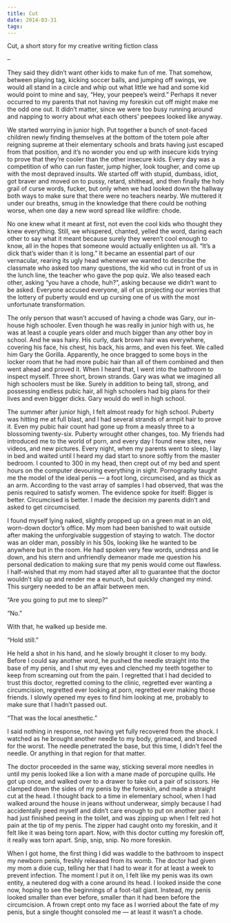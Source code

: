```yaml
---
title: Cut
date: 2014-03-31
tags:
---
```


Cut, a short story for my creative writing fiction class

–

They said they didn’t want other kids to make fun of me. That somehow, between playing tag, kicking soccer balls, and jumping off swings, we would all stand in a circle and whip out what little we had and some kid would point to mine and say, “Hey, your peepee’s weird.” Perhaps it never occurred to my parents that not having my foreskin cut off might make me the odd one out. It didn’t matter, since we were too busy running around and napping to worry about what each others’ peepees looked like anyway.

We started worrying in junior high. Put together a bunch of snot-faced children newly finding themselves at the bottom of the totem pole after reigning supreme at their elementary schools and brats having just escaped from that position, and it’s no wonder you end up with insecure kids trying to prove that they’re cooler than the other insecure kids. Every day was a competition of who can run faster, jump higher, look tougher, and come up with the most depraved insults. We started off with stupid, dumbass, idiot, got braver and moved on to pussy, retard, shithead, and then finally the holy grail of curse words, fucker, but only when we had looked down the hallway both ways to make sure that there were no teachers nearby. We muttered it under our breaths, smug in the knowledge that there could be nothing worse, when one day a new word spread like wildfire: chode.

No one knew what it meant at first, not even the cool kids who thought they knew everything. Still, we whispered, chanted, yelled the word, daring each other to say what it meant because surely they weren’t cool enough to know, all in the hopes that someone would actually enlighten us all. “It’s a dick that’s wider than it is long.” It became an essential part of our vernacular, rearing its ugly head whenever we wanted to describe the classmate who asked too many questions, the kid who cut in front of us in the lunch line, the teacher who gave the pop quiz. We also teased each other, asking “you have a chode, huh?”, asking because we didn’t want to be asked. Everyone accused everyone, all of us projecting our worries that the lottery of puberty would end up cursing one of us with the most unfortunate transformation.

The only person that wasn’t accused of having a chode was Gary, our in-house high schooler. Even though he was really in junior high with us, he was at least a couple years older and much bigger than any other boy in school. And he was hairy. His curly, dark brown hair was everywhere, covering his face, his chest, his back, his arms, and even his feet. We called him Gary the Gorilla. Apparently, he once bragged to some boys in the locker room that he had more pubic hair than all of them combined and then went ahead and proved it. When I heard that, I went into the bathroom to inspect myself. Three short, brown strands. Gary was what we imagined all high schoolers must be like. Surely in addition to being tall, strong, and possessing endless pubic hair, all high schoolers had big plans for their lives and even bigger dicks. Gary would do well in high school.

The summer after junior high, I felt almost ready for high school. Puberty was hitting me at full blast, and I had several strands of armpit hair to prove it. Even my pubic hair count had gone up from a measly three to a blossoming twenty-six. Puberty wrought other changes, too. My friends had introduced me to the world of porn, and every day I found new sites, new videos, and new pictures. Every night, when my parents went to sleep, I lay in bed and waited until I heard my dad start to snore softly from the master bedroom. I counted to 300 in my head, then crept out of my bed and spent hours on the computer devouring everything in sight. Pornography taught me the model of the ideal penis — a foot long, circumcised, and as thick as an arm. According to the vast array of samples I had observed, that was the penis required to satisfy women. The evidence spoke for itself: Bigger is better. Circumcised is better. I made the decision my parents didn’t and asked to get circumcised.

I found myself lying naked, slightly propped up on a green mat in an old, worn-down doctor’s office. My mom had been banished to wait outside after making the unforgivable suggestion of staying to watch. The doctor was an older man, possibly in his 50s, looking like he wanted to be anywhere but in the room. He had spoken very few words, undress and lie down, and his stern and unfriendly demeanor made me question his personal dedication to making sure that my penis would come out flawless. I half-wished that my mom had stayed after all to guarantee that the doctor wouldn’t slip up and render me a eunuch, but quickly changed my mind. This surgery needed to be an affair between men.

“Are you going to put me to sleep?”

“No.”

With that, he walked up beside me.

“Hold still.”

He held a shot in his hand, and he slowly brought it closer to my body. Before I could say another word, he pushed the needle straight into the base of my penis, and I shut my eyes and clenched my teeth together to keep from screaming out from the pain. I regretted that I had decided to trust this doctor, regretted coming to the clinic, regretted ever wanting a circumcision, regretted ever looking at porn, regretted ever making those friends. I slowly opened my eyes to find him looking at me, probably to make sure that I hadn’t passed out.

“That was the local anesthetic.”

I said nothing in response, not having yet fully recovered from the shock. I watched as he brought another needle to my body, grimaced, and braced for the worst. The needle penetrated the base, but this time, I didn’t feel the needle. Or anything in that region for that matter.

The doctor proceeded in the same way, sticking several more needles in until my penis looked like a lion with a mane made of porcupine quills. He got up once, and walked over to a drawer to take out a pair of scissors. He clamped down the sides of my penis by the foreskin, and made a straight cut at the head. I thought back to a time in elementary school, when I had walked around the house in jeans without underwear, simply because I had accidentally peed myself and didn’t care enough to put on another pair. I had just finished peeing in the toilet, and was zipping up when I felt red hot pain at the tip of my penis. The zipper had caught onto my foreskin, and it felt like it was being torn apart. Now, with this doctor cutting my foreskin off, it really was torn apart. Snip, snip, snip. No more foreskin.

When I got home, the first thing I did was waddle to the bathroom to inspect my newborn penis, freshly released from its womb. The doctor had given my mom a dixie cup, telling her that I had to wear it for at least a week to prevent infection. The moment I put it on, I felt like my penis was its own entity, a neutered dog with a cone around its head. I looked inside the cone now, hoping to see the beginnings of a foot-tall giant. Instead, my penis looked smaller than ever before, smaller than it had been before the circumcision. A frown crept onto my face as I worried about the fate of my penis, but a single thought consoled me — at least it wasn’t a chode.
